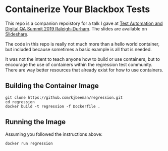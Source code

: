 # Containerize Your Blackbox Tests

This repo is a companion repoistory for a talk I gave at [Test Automation and Digital QA Summit 2019 Raleigh-Durham](https://www.testingmind.com/event/test-automation-and-digital-qa-summit-raleigh-durham-2019/). The slides are available on [Slideshare](https://www.slideshare.net/secret/FUtEBW8Vn8Zg1H).

The code in this repo is really not much more than a hello world container, but included because sometimes a basic example is all that is needed. 

It was not the intent to teach anyone how to build or use containers, but to encourage the use of containers within the regression test community. There are way better resources that already exist for how to use containers. 

## Building the Container Image

```
git clone https://github.com/kjbeeman/regression.git
cd regression
docker build -t regression -f Dockerfile .
```

## Running the Image

Assuming you followed the instructions above:

```
docker run regression
```
